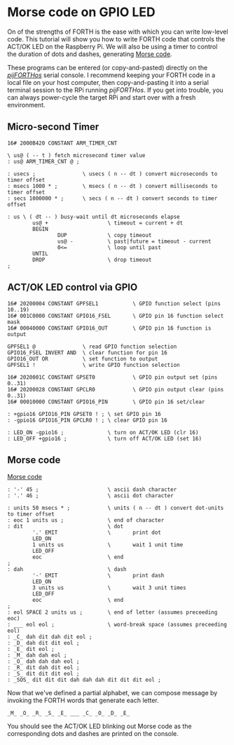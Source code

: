 # Morse code on GPIO LED

On of the strengths of FORTH
is the ease with which you can write low-level code.
This tutorial will show you how to write FORTH code
that controls the ACT/OK LED on the Raspberry Pi.
We will also be using a timer
to control the duration of dots and dashes,
generating [Morse code](http://en.wikipedia.org/wiki/Morse_code).

These programs can be entered
(or copy-and-pasted)
directly on the [_pijFORTHos_](/README.md) serial console.
I recommend keeping your FORTH code
in a local file on your host computer,
then copy-and-pasting it into a serial terminal session
to the RPi running _pijFORTHos_.
If you get into trouble,
you can always power-cycle the target RPi
and start over with a fresh environment.

## Micro-second Timer

~~~
16# 2000B420 CONSTANT ARM_TIMER_CNT

\ us@ ( -- t ) fetch microsecond timer value
: us@ ARM_TIMER_CNT @ ;

: usecs ;               \ usecs ( n -- dt ) convert microseconds to timer offset
: msecs 1000 * ;        \ msecs ( n -- dt ) convert milliseconds to timer offset
: secs 1000000 * ;      \ secs ( n -- dt ) convert seconds to timer offset

: us \ ( dt -- ) busy-wait until dt microseconds elapse
        us@ +                   \ timeout = current + dt
        BEGIN
                DUP             \ copy timeout
                us@ -           \ past|future = timeout - current
                0<=             \ loop until past
        UNTIL
        DROP                    \ drop timeout
;
~~~

## ACT/OK LED control via GPIO

~~~
16# 20200004 CONSTANT GPFSEL1           \ GPIO function select (pins 10..19)
16# 001C0000 CONSTANT GPIO16_FSEL       \ GPIO pin 16 function select mask
16# 00040000 CONSTANT GPIO16_OUT        \ GPIO pin 16 function is output

GPFSEL1 @               \ read GPIO function selection
GPIO16_FSEL INVERT AND  \ clear function for pin 16
GPIO16_OUT OR           \ set function to output
GPFSEL1 !               \ write GPIO function selection

16# 2020001C CONSTANT GPSET0            \ GPIO pin output set (pins 0..31)
16# 20200028 CONSTANT GPCLR0            \ GPIO pin output clear (pins 0..31)
16# 00010000 CONSTANT GPIO16_PIN        \ GPIO pin 16 set/clear

: +gpio16 GPIO16_PIN GPSET0 ! ; \ set GPIO pin 16
: -gpio16 GPIO16_PIN GPCLR0 ! ; \ clear GPIO pin 16

: LED_ON -gpio16 ;              \ turn on ACT/OK LED (clr 16)
: LED_OFF +gpio16 ;             \ turn off ACT/OK LED (set 16)
~~~

## Morse code

[Morse code](http://en.wikipedia.org/wiki/Morse_code)

~~~
: '-' 45 ;                      \ ascii dash character
: '.' 46 ;                      \ ascii dot character

: units 50 msecs * ;            \ units ( n -- dt ) convert dot-units to timer offset
: eoc 1 units us ;              \ end of character
: dit                           \ dot
        '.' EMIT                \       print dot
        LED_ON
        1 units us              \       wait 1 unit time
        LED_OFF
        eoc                     \ end
;
: dah                           \ dash
        '-' EMIT                \       print dash
        LED_ON
        3 units us              \       wait 3 unit times
        LED_OFF
        eoc                     \ end
;
: eol SPACE 2 units us ;        \ end of letter (assumes preceeding eoc)
: ___ eol eol ;                 \ word-break space (assumes preceeding eol)
: _C_ dah dit dah dit eol ;
: _D_ dah dit dit eol ;
: _E_ dit eol ;
: _M_ dah dah eol ;
: _O_ dah dah dah eol ;
: _R_ dit dah dit eol ;
: _S_ dit dit dit eol ;
: _SOS_ dit dit dit dah dah dah dit dit dit eol ;
~~~

Now that we've defined a partial alphabet,
we can compose message by invoking the FORTH words that generate each letter.

~~~
_M_ _O_ _R_ _S_ _E_ ___ _C_ _O_ _D_ _E_
~~~

You should see the ACT/OK LED blinking out Morse code
as the corresponding dots and dashes are printed on the console.

